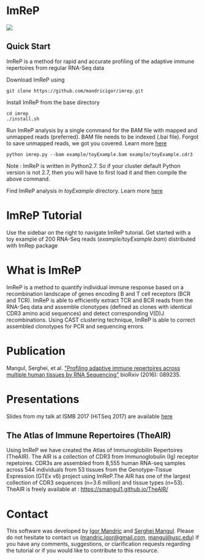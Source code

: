 # ImReP

![](https://github.com/mandricigor/imrep/blob/master/figure_imrep.png)

## Quick Start 
ImReP is a method for rapid and accurate profiling of the adaptive immune repertoires from regular RNA-Seq data
 
Download ImReP using 
```
git clone https://github.com/mandricigor/imrep.git
```

Install ImReP from the base directory

```
cd imrep
./install.sh 
```
Run ImReP analysis by a single command for the BAM file with mapped and unmapped reads (preferred). BAM file needs to be indexed (.bai file). Forgot to save unmapped reads, we got you covered. Learn more [here](https://github.com/mandricigor/imrep/wiki/Forgot-to-save-unmapped-reads%3F)

```
python imrep.py --bam example/toyExample.bam example/toyExample.cdr3
```

Note : ImReP is written in Python2.7. So if your cluster default Python version is not 2.7, then you will have to first load it and then compile the above command.

Find ImReP analysis in _toyExample_ directory. Learn more [here](https://github.com/mandricigor/imrep/wiki/Quick-Start) 


# ImReP Tutorial

Use the sidebar on the right to navigate ImReP tutorial. Get started with a toy example of 200 RNA-Seq reads (_example/toyExample.bam_) distributed with ImRep package


# What is ImReP

ImReP is a method to quantify individual immune response based on a recombination landscape of genes encoding B and T cell receptors (BCR and TCR).  ImReP is able to efficiently extract TCR and BCR reads from the RNA-Seq data and assemble clonotypes (defined as clones with identical CDR3 amino acid sequences)  and detect corresponding V(D)J recombinations. Using CAST clustering technique, ImReP is able to correct assembled clonotypes for PCR and sequencing errors.

# Publication

Mangul, Serghei, et al. ["Profiling adaptive immune repertoires across multiple human tissues by RNA Sequencing"](http://www.biorxiv.org/content/early/2017/03/25/089235) bioRxiv (2016): 089235. 

# Presentations

Slides from my talk at ISMB 2017 (HiTSeq 2017) are available [here](https://sergheimangul.files.wordpress.com/2017/07/hitseq_2017_public.pdf)


## The Atlas of Immune Repertoires (TheAIR)

Using ImReP we have created the Atlas of Immunoglobilin Repertoires (TheAIR). The AIR is a collection of CDR3 from Immunoglobulin (Ig) receptor repetoires. CDR3s are assembled from 8,555 human RNA-seq samples across 544 individuals from 53 tissues from the Genotype-Tissue Expression (GTEx v6) project using ImReP.The AIR has one of the largest collection of CDR3 sequences (n=3.6 million) and tissue types (n=53). TheAIR is freely available at : https://smangul1.github.io/TheAIR/


# Contact 

This software was developed by [Igor Mandric](https://github.com/mandricigor) and [Serghei Mangul](https://github.com/Mangul-Lab-USC/). Please do not hesitate to contact us (mandric.igor@gmail.com, mangul@usc.edu) if you have any comments, suggestions, or clarification requests regarding the tutorial or if you would like to contribute to this resource.






